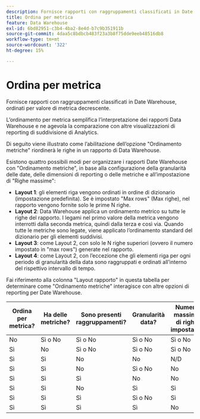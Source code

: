```yaml
---
description: Fornisce rapporti con raggruppamenti classificati in Date Warehouse, ordinati per valore di metrica decrescente.
title: Ordina per metrica
feature: Data Warehouse
exl-id: 6bd82951-c3b4-4ba2-8e4d-b7c9b351911b
source-git-commit: 4daa5c8bdbcb483f23a3b8f75dde9eeb48516db8
workflow-type: tm+mt
source-wordcount: '322'
ht-degree: 15%

---
```


# Ordina per metrica

Fornisce rapporti con raggruppamenti classificati in Date Warehouse, ordinati per valore di metrica decrescente.

L’ordinamento per metrica semplifica l’interpretazione dei rapporti Data Warehouse e ne agevola la comparazione con altre visualizzazioni di reporting di suddivisione di Analytics.

Di seguito viene illustrato come l’abilitazione dell’opzione &quot;Ordinamento metriche&quot; riordinerà le righe in un rapporto di Data Warehouse.

Esistono quattro possibili modi per organizzare i rapporti Date Warehouse con &quot;Ordinamento metriche&quot;, in base alla configurazione della granularità delle date, delle dimensioni di reporting o delle metriche e all’impostazione di &quot;Righe massime&quot;:

* **Layout 1**: gli elementi riga vengono ordinati in ordine di dizionario (impostazione predefinita). Se è impostato &quot;Max rows&quot; (Max righe), nel rapporto vengono fornite solo le prime N righe.
* **Layout 2**: Data Warehouse applica un ordinamento metrico su tutte le righe del rapporto. I legami nel primo valore della metrica vengono interrotti dalla seconda metrica, quindi dalla terza e così via. Quando tutte le metriche sono legate, viene applicato l’ordinamento standard del dizionario per gli elementi suddivisi.
* **Layout 3**: come Layout 2, con solo le N righe superiori (ovvero il numero impostato in &quot;max rows&quot;) generate nel rapporto.
* **Layout 4**: come Layout 2, con l’eccezione che gli elementi riga per ogni periodo di granularità della data sono raggruppati e ordinati all’interno del rispettivo intervallo di tempo.

Fai riferimento alla colonna &quot;Layout rapporto&quot; in questa tabella per determinare come &quot;Ordinamento metriche&quot; interagisce con altre opzioni di reporting per Date Warehouse.

| Ordina per metrica? | Ha delle metriche? | Sono presenti raggruppamenti? | Granularità data? | Numero massimo di righe impostate? | Layout rapporto |
|---|---|---|---|---|---|
| No | Sì o No | Sì o No | Sì o No | Sì o No | 1 |
| Sì | No | Sì o No | Sì o No | Sì o No | 1 |
| Sì | Sì | No | No | N/D | 1 |
| Sì | Sì | No | Sì o No | No | 1 |
| Sì | Sì | Sì | No | No | 2 |
| Sì | Sì | No | Sì | Sì | 3 |
| Sì | Sì | Sì | Sì o No | Sì | 3 |
| Sì | Sì | Sì | Sì | No | 4 |
